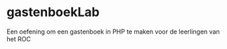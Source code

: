gastenboekLab
=============

Een oefening om een gastenboek in PHP te maken voor de leerlingen van het ROC